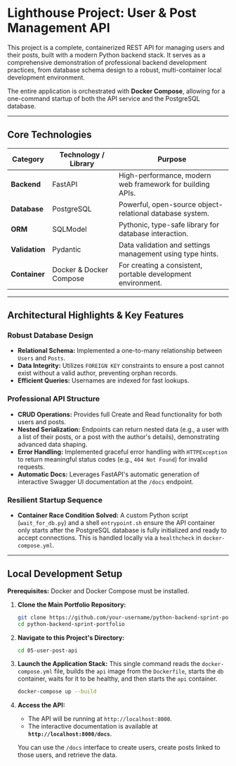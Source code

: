# Lighthouse Project: User & Post Management API

This project is a complete, containerized REST API for managing users and their posts, built with a modern Python backend stack. It serves as a comprehensive demonstration of professional backend development practices, from database schema design to a robust, multi-container local development environment.

The entire application is orchestrated with **Docker Compose**, allowing for a one-command startup of both the API service and the PostgreSQL database.

---

## Core Technologies

| Category      | Technology / Library | Purpose                                                 |
|---------------|----------------------|---------------------------------------------------------|
| **Backend**   | FastAPI              | High-performance, modern web framework for building APIs. |
| **Database**  | PostgreSQL           | Powerful, open-source object-relational database system.|
| **ORM**       | SQLModel             | Pythonic, type-safe library for database interaction.     |
| **Validation**| Pydantic             | Data validation and settings management using type hints. |
| **Container** | Docker & Docker Compose | For creating a consistent, portable development environment. |

---

## Architectural Highlights & Key Features

### Robust Database Design
- **Relational Schema:** Implemented a one-to-many relationship between `Users` and `Posts`.
- **Data Integrity:** Utilizes `FOREIGN KEY` constraints to ensure a post cannot exist without a valid author, preventing orphan records.
- **Efficient Queries:** Usernames are indexed for fast lookups.

### Professional API Structure
- **CRUD Operations:** Provides full Create and Read functionality for both users and posts.
- **Nested Serialization:** Endpoints can return nested data (e.g., a user with a list of their posts, or a post with the author's details), demonstrating advanced data shaping.
- **Error Handling:** Implemented graceful error handling with `HTTPException` to return meaningful status codes (e.g., `404 Not Found`) for invalid requests.
- **Automatic Docs:** Leverages FastAPI's automatic generation of interactive Swagger UI documentation at the `/docs` endpoint.

### Resilient Startup Sequence
- **Container Race Condition Solved:** A custom Python script (`wait_for_db.py`) and a shell `entrypoint.sh` ensure the API container only starts after the PostgreSQL database is fully initialized and ready to accept connections. This is handled locally via a `healthcheck` in `docker-compose.yml`.

---

## Local Development Setup

**Prerequisites:** Docker and Docker Compose must be installed.

1.  **Clone the Main Portfolio Repository:**
    ```bash
    git clone https://github.com/your-username/python-backend-sprint-portfolio.git
    cd python-backend-sprint-portfolio
    ```

2.  **Navigate to this Project's Directory:**
    ```bash
    cd 05-user-post-api
    ```

3.  **Launch the Application Stack:**
    This single command reads the `docker-compose.yml` file, builds the `api` image from the `Dockerfile`, starts the `db` container, waits for it to be healthy, and then starts the `api` container.
    ```bash
    docker-compose up --build
    ```

4.  **Access the API:**
    - The API will be running at `http://localhost:8000`.
    - The interactive documentation is available at **`http://localhost:8000/docs`**.

    You can use the `/docs` interface to create users, create posts linked to those users, and retrieve the data.
